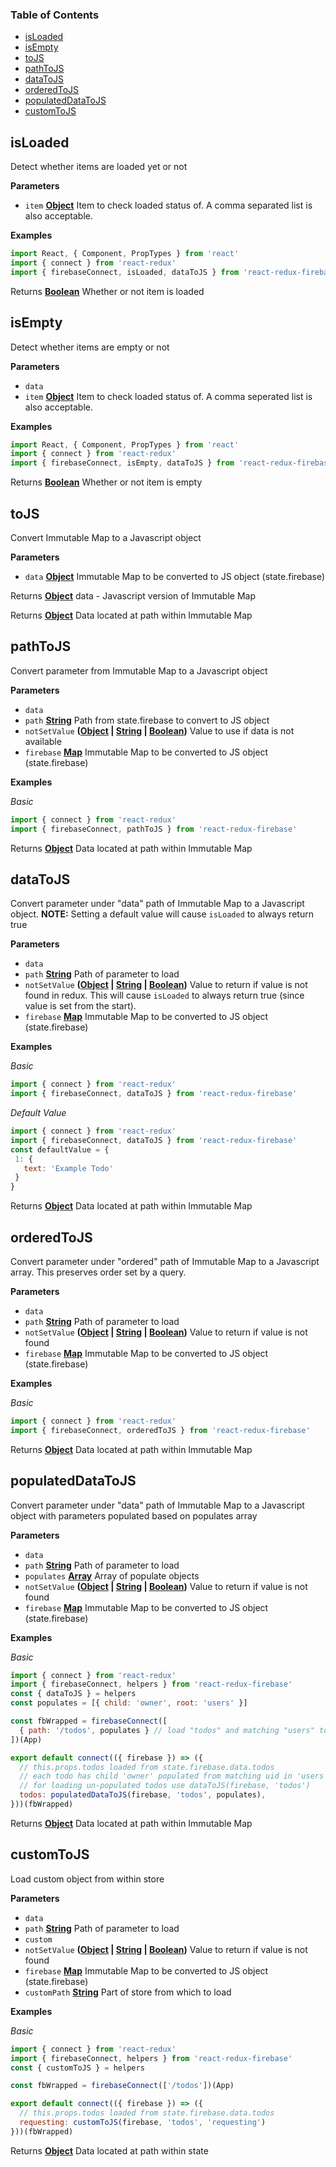 <!-- Generated by documentation.js. Update this documentation by updating the source code. -->

### Table of Contents

-   [isLoaded](#isloaded)
-   [isEmpty](#isempty)
-   [toJS](#tojs)
-   [pathToJS](#pathtojs)
-   [dataToJS](#datatojs)
-   [orderedToJS](#orderedtojs)
-   [populatedDataToJS](#populateddatatojs)
-   [customToJS](#customtojs)

## isLoaded

Detect whether items are loaded yet or not

**Parameters**

-   `item` **[Object](https://developer.mozilla.org/en-US/docs/Web/JavaScript/Reference/Global_Objects/Object)** Item to check loaded status of. A comma separated list is also acceptable.

**Examples**

```javascript
import React, { Component, PropTypes } from 'react'
import { connect } from 'react-redux'
import { firebaseConnect, isLoaded, dataToJS } from 'react-redux-firebase'
```

Returns **[Boolean](https://developer.mozilla.org/en-US/docs/Web/JavaScript/Reference/Global_Objects/Boolean)** Whether or not item is loaded

## isEmpty

Detect whether items are empty or not

**Parameters**

-   `data`  
-   `item` **[Object](https://developer.mozilla.org/en-US/docs/Web/JavaScript/Reference/Global_Objects/Object)** Item to check loaded status of. A comma seperated list is also acceptable.

**Examples**

```javascript
import React, { Component, PropTypes } from 'react'
import { connect } from 'react-redux'
import { firebaseConnect, isEmpty, dataToJS } from 'react-redux-firebase'
```

Returns **[Boolean](https://developer.mozilla.org/en-US/docs/Web/JavaScript/Reference/Global_Objects/Boolean)** Whether or not item is empty

## toJS

Convert Immutable Map to a Javascript object

**Parameters**

-   `data` **[Object](https://developer.mozilla.org/en-US/docs/Web/JavaScript/Reference/Global_Objects/Object)** Immutable Map to be converted to JS object (state.firebase)

Returns **[Object](https://developer.mozilla.org/en-US/docs/Web/JavaScript/Reference/Global_Objects/Object)** data - Javascript version of Immutable Map

Returns **[Object](https://developer.mozilla.org/en-US/docs/Web/JavaScript/Reference/Global_Objects/Object)** Data located at path within Immutable Map

## pathToJS

Convert parameter from Immutable Map to a Javascript object

**Parameters**

-   `data`  
-   `path` **[String](https://developer.mozilla.org/en-US/docs/Web/JavaScript/Reference/Global_Objects/String)** Path from state.firebase to convert to JS object
-   `notSetValue` **([Object](https://developer.mozilla.org/en-US/docs/Web/JavaScript/Reference/Global_Objects/Object) \| [String](https://developer.mozilla.org/en-US/docs/Web/JavaScript/Reference/Global_Objects/String) \| [Boolean](https://developer.mozilla.org/en-US/docs/Web/JavaScript/Reference/Global_Objects/Boolean))** Value to use if data is not available
-   `firebase` **[Map](https://developer.mozilla.org/en-US/docs/Web/JavaScript/Reference/Global_Objects/Map)** Immutable Map to be converted to JS object (state.firebase)

**Examples**

_Basic_

```javascript
import { connect } from 'react-redux'
import { firebaseConnect, pathToJS } from 'react-redux-firebase'
```

Returns **[Object](https://developer.mozilla.org/en-US/docs/Web/JavaScript/Reference/Global_Objects/Object)** Data located at path within Immutable Map

## dataToJS

Convert parameter under "data" path of Immutable Map to a Javascript object.
**NOTE:** Setting a default value will cause `isLoaded` to always return true

**Parameters**

-   `data`  
-   `path` **[String](https://developer.mozilla.org/en-US/docs/Web/JavaScript/Reference/Global_Objects/String)** Path of parameter to load
-   `notSetValue` **([Object](https://developer.mozilla.org/en-US/docs/Web/JavaScript/Reference/Global_Objects/Object) \| [String](https://developer.mozilla.org/en-US/docs/Web/JavaScript/Reference/Global_Objects/String) \| [Boolean](https://developer.mozilla.org/en-US/docs/Web/JavaScript/Reference/Global_Objects/Boolean))** Value to return if value is not
    found in redux. This will cause `isLoaded` to always return true (since
    value is set from the start).
-   `firebase` **[Map](https://developer.mozilla.org/en-US/docs/Web/JavaScript/Reference/Global_Objects/Map)** Immutable Map to be converted to JS object (state.firebase)

**Examples**

_Basic_

```javascript
import { connect } from 'react-redux'
import { firebaseConnect, dataToJS } from 'react-redux-firebase'
```

_Default Value_

```javascript
import { connect } from 'react-redux'
import { firebaseConnect, dataToJS } from 'react-redux-firebase'
const defaultValue = {
 1: {
   text: 'Example Todo'
 }
}
```

Returns **[Object](https://developer.mozilla.org/en-US/docs/Web/JavaScript/Reference/Global_Objects/Object)** Data located at path within Immutable Map

## orderedToJS

Convert parameter under "ordered" path of Immutable Map to a
Javascript array. This preserves order set by a query.

**Parameters**

-   `data`  
-   `path` **[String](https://developer.mozilla.org/en-US/docs/Web/JavaScript/Reference/Global_Objects/String)** Path of parameter to load
-   `notSetValue` **([Object](https://developer.mozilla.org/en-US/docs/Web/JavaScript/Reference/Global_Objects/Object) \| [String](https://developer.mozilla.org/en-US/docs/Web/JavaScript/Reference/Global_Objects/String) \| [Boolean](https://developer.mozilla.org/en-US/docs/Web/JavaScript/Reference/Global_Objects/Boolean))** Value to return if value is not found
-   `firebase` **[Map](https://developer.mozilla.org/en-US/docs/Web/JavaScript/Reference/Global_Objects/Map)** Immutable Map to be converted to JS object (state.firebase)

**Examples**

_Basic_

```javascript
import { connect } from 'react-redux'
import { firebaseConnect, orderedToJS } from 'react-redux-firebase'
```

Returns **[Object](https://developer.mozilla.org/en-US/docs/Web/JavaScript/Reference/Global_Objects/Object)** Data located at path within Immutable Map

## populatedDataToJS

Convert parameter under "data" path of Immutable Map to a
Javascript object with parameters populated based on populates array

**Parameters**

-   `data`  
-   `path` **[String](https://developer.mozilla.org/en-US/docs/Web/JavaScript/Reference/Global_Objects/String)** Path of parameter to load
-   `populates` **[Array](https://developer.mozilla.org/en-US/docs/Web/JavaScript/Reference/Global_Objects/Array)** Array of populate objects
-   `notSetValue` **([Object](https://developer.mozilla.org/en-US/docs/Web/JavaScript/Reference/Global_Objects/Object) \| [String](https://developer.mozilla.org/en-US/docs/Web/JavaScript/Reference/Global_Objects/String) \| [Boolean](https://developer.mozilla.org/en-US/docs/Web/JavaScript/Reference/Global_Objects/Boolean))** Value to return if value is not found
-   `firebase` **[Map](https://developer.mozilla.org/en-US/docs/Web/JavaScript/Reference/Global_Objects/Map)** Immutable Map to be converted to JS object (state.firebase)

**Examples**

_Basic_

```javascript
import { connect } from 'react-redux'
import { firebaseConnect, helpers } from 'react-redux-firebase'
const { dataToJS } = helpers
const populates = [{ child: 'owner', root: 'users' }]

const fbWrapped = firebaseConnect([
  { path: '/todos', populates } // load "todos" and matching "users" to redux
])(App)

export default connect(({ firebase }) => ({
  // this.props.todos loaded from state.firebase.data.todos
  // each todo has child 'owner' populated from matching uid in 'users' root
  // for loading un-populated todos use dataToJS(firebase, 'todos')
  todos: populatedDataToJS(firebase, 'todos', populates),
}))(fbWrapped)
```

Returns **[Object](https://developer.mozilla.org/en-US/docs/Web/JavaScript/Reference/Global_Objects/Object)** Data located at path within Immutable Map

## customToJS

Load custom object from within store

**Parameters**

-   `data`  
-   `path` **[String](https://developer.mozilla.org/en-US/docs/Web/JavaScript/Reference/Global_Objects/String)** Path of parameter to load
-   `custom`  
-   `notSetValue` **([Object](https://developer.mozilla.org/en-US/docs/Web/JavaScript/Reference/Global_Objects/Object) \| [String](https://developer.mozilla.org/en-US/docs/Web/JavaScript/Reference/Global_Objects/String) \| [Boolean](https://developer.mozilla.org/en-US/docs/Web/JavaScript/Reference/Global_Objects/Boolean))** Value to return if value is not found
-   `firebase` **[Map](https://developer.mozilla.org/en-US/docs/Web/JavaScript/Reference/Global_Objects/Map)** Immutable Map to be converted to JS object (state.firebase)
-   `customPath` **[String](https://developer.mozilla.org/en-US/docs/Web/JavaScript/Reference/Global_Objects/String)** Part of store from which to load

**Examples**

_Basic_

```javascript
import { connect } from 'react-redux'
import { firebaseConnect, helpers } from 'react-redux-firebase'
const { customToJS } = helpers

const fbWrapped = firebaseConnect(['/todos'])(App)

export default connect(({ firebase }) => ({
  // this.props.todos loaded from state.firebase.data.todos
  requesting: customToJS(firebase, 'todos', 'requesting')
}))(fbWrapped)
```

Returns **[Object](https://developer.mozilla.org/en-US/docs/Web/JavaScript/Reference/Global_Objects/Object)** Data located at path within state
